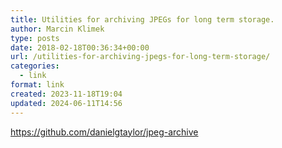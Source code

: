 ```yaml
---
title: Utilities for archiving JPEGs for long term storage.
author: Marcin Klimek
type: posts
date: 2018-02-18T00:36:34+00:00
url: /utilities-for-archiving-jpegs-for-long-term-storage/
categories:
  - link
format: link
created: 2023-11-18T19:04
updated: 2024-06-11T14:56
---
```


https://github.com/danielgtaylor/jpeg-archive